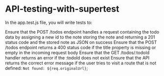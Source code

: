 # API-testing-with-supertest

In the app.test.js file, you will write tests to:

Ensure that the POST /todos endpoint handles a request containing the todo data by
assigning a new id to the note
storing the note
and returning a 201 status code and the stored note as JSON on success
Ensure that the POST /todos endpoint returns a 400 status code if the title property is missing or empty in the incoming request body
Ensure that the GET /todos/:todoId handler returns an error if the :todoId does not exist
Ensure that the API returns the correct error message if the user tries to visit a route that is not defined:
`Not found: ${req.originalUrl}`;
